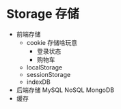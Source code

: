 # Storage 存储
  - 前端存储
    - cookie
    存储啥玩意
      - 登录状态
      - 购物车
    - localStorage
    - sessionStorage
    - indexDB
  - 后端存储
    MySQL NoSQL MongoDB
  - 缓存